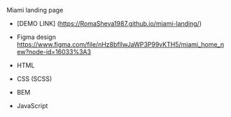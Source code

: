 
Miami landing page
- [DEMO LINK] (https://RomaSheva1987.github.io/miami-landing/)

- Figma design 
https://www.figma.com/file/nHz8bflIwJaWP3P99vKTH5/miami_home_new?node-id=16033%3A3

- HTML

- CSS (SCSS)

- BEM

- JavaScript
